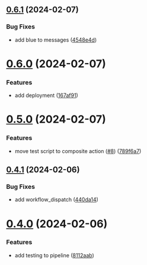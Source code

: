 ## [0.6.1](https://github.com/mattrittersas/greetings-ci/compare/v0.6.0...v0.6.1) (2024-02-07)


### Bug Fixes

* add blue to messages ([4548e4d](https://github.com/mattrittersas/greetings-ci/commit/4548e4d34bac197fadbacb603cf9d933025134cf))



# [0.6.0](https://github.com/mattrittersas/greetings-ci/compare/v0.5.0...v0.6.0) (2024-02-07)


### Features

* add deployment ([167af91](https://github.com/mattrittersas/greetings-ci/commit/167af916043ad248082240ea40988983f37a18a6))



# [0.5.0](https://github.com/mattrittersas/greetings-ci/compare/v0.4.1...v0.5.0) (2024-02-07)


### Features

* move test script to composite action ([#8](https://github.com/mattrittersas/greetings-ci/issues/8)) ([789f6a7](https://github.com/mattrittersas/greetings-ci/commit/789f6a716e191a16cad0f8de945dca52c5ba5d7e))



## [0.4.1](https://github.com/mattrittersas/greetings-ci/compare/v0.4.0...v0.4.1) (2024-02-06)


### Bug Fixes

* add workflow_dispatch ([440da14](https://github.com/mattrittersas/greetings-ci/commit/440da14590e7acf016469ae9b62fa9ebb51cdf98))



# [0.4.0](https://github.com/mattrittersas/greetings-ci/compare/v0.3.0...v0.4.0) (2024-02-06)


### Features

* add testing to pipeline ([8112aab](https://github.com/mattrittersas/greetings-ci/commit/8112aab32aa904e22e770cba0dc714994df1daa6))



